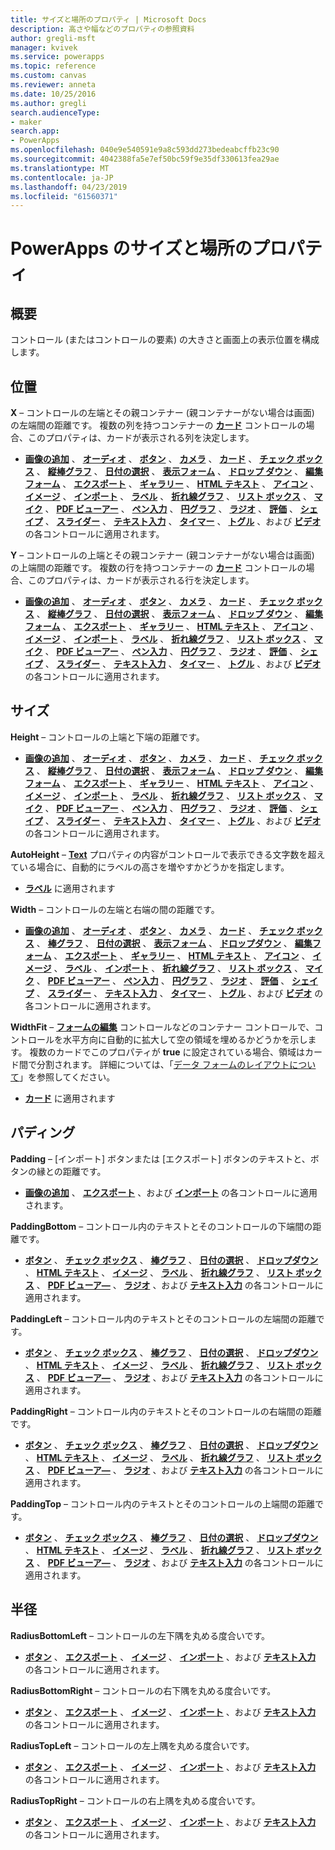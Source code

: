 ```yaml
---
title: サイズと場所のプロパティ | Microsoft Docs
description: 高さや幅などのプロパティの参照資料
author: gregli-msft
manager: kvivek
ms.service: powerapps
ms.topic: reference
ms.custom: canvas
ms.reviewer: anneta
ms.date: 10/25/2016
ms.author: gregli
search.audienceType:
- maker
search.app:
- PowerApps
ms.openlocfilehash: 040e9e540591e9a8c593dd273bedeabcffb23c90
ms.sourcegitcommit: 4042388fa5e7ef50bc59f9e35df330613fea29ae
ms.translationtype: MT
ms.contentlocale: ja-JP
ms.lasthandoff: 04/23/2019
ms.locfileid: "61560371"
---
```

# <a name="size-and-location-properties-in-powerapps"></a>PowerApps のサイズと場所のプロパティ
## <a name="overview"></a>概要
コントロール (またはコントロールの要素) の大きさと画面上の表示位置を構成します。

## <a name="position"></a>位置
**X** – コントロールの左端とその親コンテナー (親コンテナーがない場合は画面) の左端間の距離です。 複数の列を持つコンテナーの **[カード](control-card.md)** コントロールの場合、このプロパティは、カードが表示される列を決定します。

* **[画像の追加](control-add-picture.md)** 、 **[オーディオ](control-audio-video.md)** 、 **[ボタン](control-button.md)** 、 **[カメラ](control-camera.md)** 、 **[カード](control-card.md)** 、 **[チェック ボックス](control-check-box.md)** 、 **[縦棒グラフ](control-column-line-chart.md)** 、 **[日付の選択](control-date-picker.md)** 、 **[表示フォーム](control-form-detail.md)** 、 **[ドロップ ダウン](control-drop-down.md)** 、 **[編集フォーム](control-form-detail.md)** 、 **[エクスポート](control-export-import.md)** 、 **[ギャラリー](control-gallery.md)** 、 **[HTML テキスト](control-html-text.md)** 、 **[アイコン](control-shapes-icons.md)** 、 **[イメージ](control-image.md)** 、 **[インポート](control-export-import.md)** 、 **[ラベル](control-text-box.md)** 、 **[折れ線グラフ](control-column-line-chart.md)** 、 **[リスト ボックス](control-list-box.md)** 、 **[マイク](control-microphone.md)** 、 **[PDF ビューアー](control-pdf-viewer.md)** 、 **[ペン入力](control-pen-input.md)** 、 **[円グラフ](control-pie-chart.md)** 、 **[ラジオ](control-radio.md)** 、 **[評価](control-rating.md)** 、 **[シェイプ](control-shapes-icons.md)** 、 **[スライダー](control-slider.md)** 、 **[テキスト入力](control-text-input.md)** 、 **[タイマー](control-timer.md)** 、 **[トグル](control-toggle.md)** 、および **[ビデオ](control-audio-video.md)** の各コントロールに適用されます。

**Y** – コントロールの上端とその親コンテナー (親コンテナーがない場合は画面) の上端間の距離です。 複数の行を持つコンテナーの **[カード](control-card.md)** コントロールの場合、このプロパティは、カードが表示される行を決定します。

* **[画像の追加](control-add-picture.md)** 、 **[オーディオ](control-audio-video.md)** 、 **[ボタン](control-button.md)** 、 **[カメラ](control-camera.md)** 、 **[カード](control-card.md)** 、 **[チェック ボックス](control-check-box.md)** 、 **[縦棒グラフ](control-column-line-chart.md)** 、 **[日付の選択](control-date-picker.md)** 、 **[表示フォーム](control-form-detail.md)** 、 **[ドロップ ダウン](control-drop-down.md)** 、 **[編集フォーム](control-form-detail.md)** 、 **[エクスポート](control-export-import.md)** 、 **[ギャラリー](control-gallery.md)** 、 **[HTML テキスト](control-html-text.md)** 、 **[アイコン](control-shapes-icons.md)** 、 **[イメージ](control-image.md)** 、 **[インポート](control-export-import.md)** 、 **[ラベル](control-text-box.md)** 、 **[折れ線グラフ](control-column-line-chart.md)** 、 **[リスト ボックス](control-list-box.md)** 、 **[マイク](control-microphone.md)** 、 **[PDF ビューアー](control-pdf-viewer.md)** 、 **[ペン入力](control-pen-input.md)** 、 **[円グラフ](control-pie-chart.md)** 、 **[ラジオ](control-radio.md)** 、 **[評価](control-rating.md)** 、 **[シェイプ](control-shapes-icons.md)** 、 **[スライダー](control-slider.md)** 、 **[テキスト入力](control-text-input.md)** 、 **[タイマー](control-timer.md)** 、 **[トグル](control-toggle.md)** 、および **[ビデオ](control-audio-video.md)** の各コントロールに適用されます。

## <a name="size"></a>サイズ
**Height** – コントロールの上端と下端の距離です。

* **[画像の追加](control-add-picture.md)** 、 **[オーディオ](control-audio-video.md)** 、 **[ボタン](control-button.md)** 、 **[カメラ](control-camera.md)** 、 **[カード](control-card.md)** 、 **[チェック ボックス](control-check-box.md)** 、 **[縦棒グラフ](control-column-line-chart.md)** 、 **[日付の選択](control-date-picker.md)** 、 **[表示フォーム](control-form-detail.md)** 、 **[ドロップ ダウン](control-drop-down.md)** 、 **[編集フォーム](control-form-detail.md)** 、 **[エクスポート](control-export-import.md)** 、 **[ギャラリー](control-gallery.md)** 、 **[HTML テキスト](control-html-text.md)** 、 **[アイコン](control-shapes-icons.md)** 、 **[イメージ](control-image.md)** 、 **[インポート](control-export-import.md)** 、 **[ラベル](control-text-box.md)** 、 **[折れ線グラフ](control-column-line-chart.md)** 、 **[リスト ボックス](control-list-box.md)** 、 **[マイク](control-microphone.md)** 、 **[PDF ビューアー](control-pdf-viewer.md)** 、 **[ペン入力](control-pen-input.md)** 、 **[円グラフ](control-pie-chart.md)** 、 **[ラジオ](control-radio.md)** 、 **[評価](control-rating.md)** 、 **[シェイプ](control-shapes-icons.md)** 、 **[スライダー](control-slider.md)** 、 **[テキスト入力](control-text-input.md)** 、 **[タイマー](control-timer.md)** 、 **[トグル](control-toggle.md)** 、および **[ビデオ](control-audio-video.md)** の各コントロールに適用されます。

**AutoHeight** – **[Text](properties-core.md)** プロパティの内容がコントロールで表示できる文字数を超えている場合に、自動的にラベルの高さを増やすかどうかを指定します。  

* **[ラベル](control-text-box.md)** に適用されます

**Width** – コントロールの左端と右端の間の距離です。

* **[画像の追加](control-add-picture.md)** 、 **[オーディオ](control-audio-video.md)** 、 **[ボタン](control-button.md)** 、 **[カメラ](control-camera.md)** 、 **[カード](control-card.md)** 、 **[チェック ボックス](control-check-box.md)** 、 **[棒グラフ](control-column-line-chart.md)** 、 **[日付の選択](control-date-picker.md)** 、 **[表示フォーム](control-form-detail.md)** 、 **[ドロップダウン](control-drop-down.md)** 、 **[編集フォーム](control-form-detail.md)** 、 **[エクスポート](control-export-import.md)** 、 **[ギャラリー](control-gallery.md)** 、 **[HTML テキスト](control-html-text.md)** 、 **[アイコン](control-shapes-icons.md)** 、 **[イメージ](control-image.md)** 、 **[ラベル](control-text-box.md)** 、 **[インポート](control-export-import.md)** 、 **[折れ線グラフ](control-column-line-chart.md)** 、 **[リスト ボックス](control-list-box.md)** 、 **[マイク](control-microphone.md)** 、 **[PDF ビューアー](control-pdf-viewer.md)** 、 **[ペン入力](control-pen-input.md)** 、 **[円グラフ](control-pie-chart.md)** 、 **[ラジオ](control-radio.md)** 、 **[評価](control-rating.md)** 、 **[シェイプ](control-shapes-icons.md)** 、 **[スライダー](control-slider.md)** 、 **[テキスト入力](control-text-input.md)** 、 **[タイマー](control-timer.md)** 、 **[トグル](control-toggle.md)** 、および **[ビデオ](control-audio-video.md)** の各コントロールに適用されます。

**WidthFit** – **[フォームの編集](control-form-detail.md)** コントロールなどのコンテナー コントロールで、コントロールを水平方向に自動的に拡大して空の領域を埋めるかどうかを示します。 複数のカードでこのプロパティが **true** に設定されている場合、領域はカード間で分割されます。 詳細については、「[データ フォームのレイアウトについて](../working-with-form-layout.md)」を参照してください。

* **[カード](control-card.md)** に適用されます

## <a name="padding"></a>パディング
**Padding** – [インポート] ボタンまたは [エクスポート] ボタンのテキストと、ボタンの縁との距離です。

* **[画像の追加](control-add-picture.md)** 、 **[エクスポート](control-export-import.md)** 、および **[インポート](control-export-import.md)** の各コントロールに適用されます。

**PaddingBottom** – コントロール内のテキストとそのコントロールの下端間の距離です。

* **[ボタン](control-button.md)** 、 **[チェック ボックス](control-check-box.md)** 、 **[棒グラフ](control-column-line-chart.md)** 、 **[日付の選択](control-date-picker.md)** 、 **[ドロップダウン](control-drop-down.md)** 、 **[HTML テキスト](control-html-text.md)** 、 **[イメージ](control-image.md)** 、 **[ラベル](control-text-box.md)** 、 **[折れ線グラフ](control-column-line-chart.md)** 、 **[リスト ボックス](control-list-box.md)** 、 **[PDF ビューア―](control-pdf-viewer.md)** 、 **[ラジオ](control-radio.md)** 、および **[テキスト入力](control-text-input.md)** の各コントロールに適用されます。

**PaddingLeft** – コントロール内のテキストとそのコントロールの左端間の距離です。

* **[ボタン](control-button.md)** 、 **[チェック ボックス](control-check-box.md)** 、 **[棒グラフ](control-column-line-chart.md)** 、 **[日付の選択](control-date-picker.md)** 、 **[ドロップダウン](control-drop-down.md)** 、 **[HTML テキスト](control-html-text.md)** 、 **[イメージ](control-image.md)** 、 **[ラベル](control-text-box.md)** 、 **[折れ線グラフ](control-column-line-chart.md)** 、 **[リスト ボックス](control-list-box.md)** 、 **[PDF ビューア―](control-pdf-viewer.md)** 、 **[ラジオ](control-radio.md)** 、および **[テキスト入力](control-text-input.md)** の各コントロールに適用されます。

**PaddingRight** – コントロール内のテキストとそのコントロールの右端間の距離です。

* **[ボタン](control-button.md)** 、 **[チェック ボックス](control-check-box.md)** 、 **[棒グラフ](control-column-line-chart.md)** 、 **[日付の選択](control-date-picker.md)** 、 **[ドロップダウン](control-drop-down.md)** 、 **[HTML テキスト](control-html-text.md)** 、 **[イメージ](control-image.md)** 、 **[ラベル](control-text-box.md)** 、 **[折れ線グラフ](control-column-line-chart.md)** 、 **[リスト ボックス](control-list-box.md)** 、 **[PDF ビューア―](control-pdf-viewer.md)** 、 **[ラジオ](control-radio.md)** 、および **[テキスト入力](control-text-input.md)** の各コントロールに適用されます。

**PaddingTop** – コントロール内のテキストとそのコントロールの上端間の距離です。

* **[ボタン](control-button.md)** 、 **[チェック ボックス](control-check-box.md)** 、 **[棒グラフ](control-column-line-chart.md)** 、 **[日付の選択](control-date-picker.md)** 、 **[ドロップダウン](control-drop-down.md)** 、 **[HTML テキスト](control-html-text.md)** 、 **[イメージ](control-image.md)** 、 **[ラベル](control-text-box.md)** 、 **[折れ線グラフ](control-column-line-chart.md)** 、 **[リスト ボックス](control-list-box.md)** 、 **[PDF ビューア―](control-pdf-viewer.md)** 、 **[ラジオ](control-radio.md)** 、および **[テキスト入力](control-text-input.md)** の各コントロールに適用されます。

## <a name="radius"></a>半径
**RadiusBottomLeft** – コントロールの左下隅を丸める度合いです。

* **[ボタン](control-button.md)** 、 **[エクスポート](control-export-import.md)** 、 **[イメージ](control-image.md)** 、 **[インポート](control-export-import.md)** 、および **[テキスト入力](control-text-input.md)** の各コントロールに適用されます。

**RadiusBottomRight** – コントロールの右下隅を丸める度合いです。

* **[ボタン](control-button.md)** 、 **[エクスポート](control-export-import.md)** 、 **[イメージ](control-image.md)** 、 **[インポート](control-export-import.md)** 、および **[テキスト入力](control-text-input.md)** の各コントロールに適用されます。

**RadiusTopLeft** – コントロールの左上隅を丸める度合いです。

* **[ボタン](control-button.md)** 、 **[エクスポート](control-export-import.md)** 、 **[イメージ](control-image.md)** 、 **[インポート](control-export-import.md)** 、および **[テキスト入力](control-text-input.md)** の各コントロールに適用されます。

**RadiusTopRight** – コントロールの右上隅を丸める度合いです。

* **[ボタン](control-button.md)** 、 **[エクスポート](control-export-import.md)** 、 **[イメージ](control-image.md)** 、 **[インポート](control-export-import.md)** 、および **[テキスト入力](control-text-input.md)** の各コントロールに適用されます。

